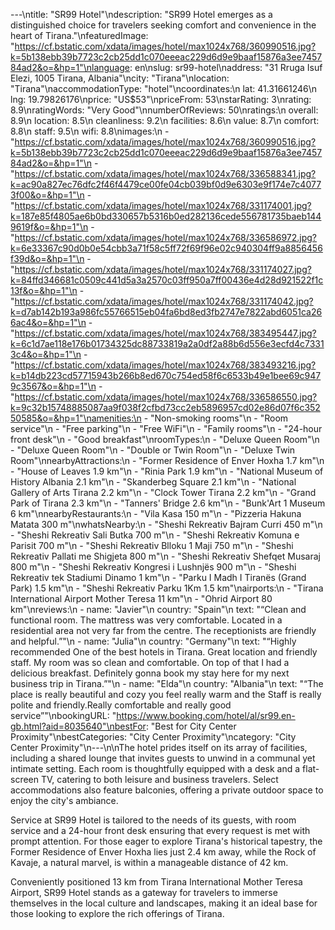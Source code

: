 ---\ntitle: "SR99 Hotel"\ndescription: "SR99 Hotel emerges as a distinguished choice for travelers seeking comfort and convenience in the heart of Tirana."\nfeaturedImage: "https://cf.bstatic.com/xdata/images/hotel/max1024x768/360990516.jpg?k=5b138ebb39b7723c2cb25dd1c070eeeac229d6d9e9baaf15876a3ee745784ad2&o=&hp=1"\nlanguage: en\nslug: sr99-hotel\naddress: "31 Rruga Isuf Elezi, 1005 Tirana, Albania"\ncity: "Tirana"\nlocation: "Tirana"\naccommodationType: "hotel"\ncoordinates:\n  lat: 41.31661246\n  lng: 19.79826176\nprice: "US$53"\npriceFrom: 53\nstarRating: 3\nrating: 8.9\nratingWords: "Very Good"\nnumberOfReviews: 50\nratings:\n  overall: 8.9\n  location: 8.5\n  cleanliness: 9.2\n  facilities: 8.6\n  value: 8.7\n  comfort: 8.8\n  staff: 9.5\n  wifi: 8.8\nimages:\n  - "https://cf.bstatic.com/xdata/images/hotel/max1024x768/360990516.jpg?k=5b138ebb39b7723c2cb25dd1c070eeeac229d6d9e9baaf15876a3ee745784ad2&o=&hp=1"\n  - "https://cf.bstatic.com/xdata/images/hotel/max1024x768/336588341.jpg?k=ac90a827ec76dfc2f46f4479ce00fe04cb039bf0d9e6303e9f174e7c40773f00&o=&hp=1"\n  - "https://cf.bstatic.com/xdata/images/hotel/max1024x768/331174001.jpg?k=187e85f4805ae6b0bd330657b5316b0ed282136cede556781735baeb1449619f&o=&hp=1"\n  - "https://cf.bstatic.com/xdata/images/hotel/max1024x768/336586972.jpg?k=6e33367c90d0b0e54cbb3a71f58c5ff72f69f96e02c940304ff9a8856456f39d&o=&hp=1"\n  - "https://cf.bstatic.com/xdata/images/hotel/max1024x768/331174027.jpg?k=84ffd346681c0509c441d5a3a2570c03ff950a7ff00436e4d28d921522f1c13f&o=&hp=1"\n  - "https://cf.bstatic.com/xdata/images/hotel/max1024x768/331174042.jpg?k=d7ab142b193a986fc55766515eb04fa6bd8ed3fb2747e7822abd6051ca266ac4&o=&hp=1"\n  - "https://cf.bstatic.com/xdata/images/hotel/max1024x768/383495447.jpg?k=6c1d7ae118e176b01734325dc88733819a2a0df2a88b6d556e3ecfd4c73313c4&o=&hp=1"\n  - "https://cf.bstatic.com/xdata/images/hotel/max1024x768/383493216.jpg?k=b14db223cd57715943b266b8ed670c754ed58f6c6533b49e1bee69c9479c3567&o=&hp=1"\n  - "https://cf.bstatic.com/xdata/images/hotel/max1024x768/336586550.jpg?k=9c32b15748885087aa9f038f2cfbd73cc2eb5896957cd02e86d07f6c35250585&o=&hp=1"\namenities:\n  - "Non-smoking rooms"\n  - "Room service"\n  - "Free parking"\n  - "Free WiFi"\n  - "Family rooms"\n  - "24-hour front desk"\n  - "Good breakfast"\nroomTypes:\n  - "Deluxe Queen Room"\n  - "Deluxe Queen Room"\n  - "Double or Twin Room"\n  - "Deluxe Twin Room"\nnearbyAttractions:\n  - "Former Residence of Enver Hoxha 1.7 km"\n  - "House of Leaves 1.9 km"\n  - "Rinia Park 1.9 km"\n  - "National Museum of History Albania 2.1 km"\n  - "Skanderbeg Square 2.1 km"\n  - "National Gallery of Arts Tirana 2.2 km"\n  - "Clock Tower Tirana 2.2 km"\n  - "Grand Park of Tirana 2.3 km"\n  - "Tanners' Bridge 2.6 km"\n  - "Bunk'Art 1 Museum 6 km"\nnearbyRestaurants:\n  - "Vila Kasa 150 m"\n  - "Pizzeria Hakuna Matata 300 m"\nwhatsNearby:\n  - "Sheshi Rekreativ Bajram Curri 450 m"\n  - "Sheshi Rekreativ Sali Butka 700 m"\n  - "Sheshi Rekreativ Komuna e Parisit 700 m"\n  - "Sheshi Rekreativ Blloku 1 Maji 750 m"\n  - "Sheshi Rekreativ Pallati me Shigjeta 800 m"\n  - "Sheshi Rekreativ Shefqet Musaraj 800 m"\n  - "Sheshi Rekreativ Kongresi i Lushnjës 900 m"\n  - "Sheshi Rekreativ tek Stadiumi Dinamo 1 km"\n  - "Parku I Madh I Tiranës (Grand Park) 1.5 km"\n  - "Sheshi Rekreativ Parku 1Km 1.5 km"\nairports:\n  - "Tirana International Airport Mother Teresa 11 km"\n  - "Ohrid Airport 80 km"\nreviews:\n  - name: "Javier"\n    country: "Spain"\n    text: "“Clean and functional room. The mattress was very comfortable. Located in a residential area not very far from the centre. The receptionists are friendly and helpful.”"\n  - name: "Julia"\n    country: "Germany"\n    text: "“Highly recommended
One of the best hotels in Tirana. Great location and friendly staff. My room was so clean and comfortable. On top of that I had a delicious breakfast. Definitely gonna book my stay here for my next business trip in Tirana.”"\n  - name: "Elda"\n    country: "Albania"\n    text: "“The place is really beautiful and cozy you feel really warm and the Staff is really polite and friendly.Really comfortable and really good service”"\nbookingURL: "https://www.booking.com/hotel/al/sr99.en-gb.html?aid=8035640"\nbestFor: "Best for City Center Proximity"\nbestCategories: "City Center Proximity"\ncategory: "City Center Proximity"\n---\n\nThe hotel prides itself on its array of facilities, including a shared lounge that invites guests to unwind in a communal yet intimate setting. Each room is thoughtfully equipped with a desk and a flat-screen TV, catering to both leisure and business travelers. Select accommodations also feature balconies, offering a private outdoor space to enjoy the city's ambiance.

Service at SR99 Hotel is tailored to the needs of its guests, with room service and a 24-hour front desk ensuring that every request is met with prompt attention. For those eager to explore Tirana's historical tapestry, the Former Residence of Enver Hoxha lies just 2.4 km away, while the Rock of Kavaje, a natural marvel, is within a manageable distance of 42 km.

Conveniently positioned 13 km from Tirana International Mother Teresa Airport, SR99 Hotel stands as a gateway for travelers to immerse themselves in the local culture and landscapes, making it an ideal base for those looking to explore the rich offerings of Tirana.